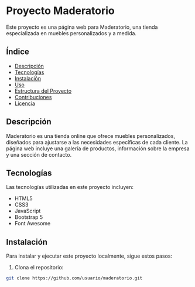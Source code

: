 # Proyecto Maderatorio

Este proyecto es una página web para Maderatorio, una tienda especializada en muebles personalizados y a medida.

## Índice

- [Descripción](#descripción)
- [Tecnologías](#tecnologías)
- [Instalación](#instalación)
- [Uso](#uso)
- [Estructura del Proyecto](#estructura-del-proyecto)
- [Contribuciones](#contribuciones)
- [Licencia](#licencia)

## Descripción

Maderatorio es una tienda online que ofrece muebles personalizados, diseñados para ajustarse a las necesidades específicas de cada cliente. La página web incluye una galería de productos, información sobre la empresa y una sección de contacto.

## Tecnologías

Las tecnologías utilizadas en este proyecto incluyen:

- HTML5
- CSS3
- JavaScript
- Bootstrap 5
- Font Awesome

## Instalación

Para instalar y ejecutar este proyecto localmente, sigue estos pasos:

1. Clona el repositorio:

```bash
git clone https://github.com/usuario/maderatorio.git

